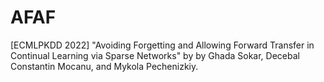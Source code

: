 # AFAF
[ECMLPKDD 2022] "Avoiding Forgetting and Allowing Forward Transfer in Continual Learning via Sparse Networks" by by Ghada Sokar, Decebal Constantin Mocanu, and Mykola Pechenizkiy.
